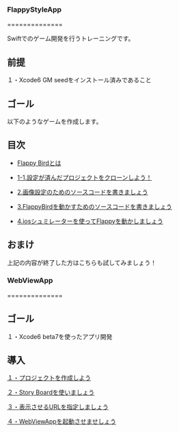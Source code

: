 ### FlappyStyleApp
==============

Swiftでのゲーム開発を行うトレーニングです。


## 前提
１・Xcode6 GM seedをインストール済みであること

## ゴール
以下のようなゲームを作成します。




## 目次
 * [Flappy Birdとは](https://github.com/g08m11/FlappyStyleApp/wiki/%EF%BC%91%E3%83%BB%E3%82%BD%E3%83%BC%E3%82%B9%E3%82%92%E8%90%BD%E3%81%A8%E3%81%97%E3%81%A6%E3%81%8D%E3%81%BE%E3%81%97%E3%82%87%E3%81%86)

  *  [1-1.設定が済んだプロジェクトをクローンしよう！]()


 * [2.画像設定のためのソースコードを書きましょう](https://github.com/g08m11/FlappyStyleApp/wiki/%EF%BC%92%E3%83%BB%E7%94%BB%E5%83%8F%E8%A8%AD%E5%AE%9A%E3%81%AE%E3%81%9F%E3%82%81%E3%81%AE%E3%82%BD%E3%83%BC%E3%82%B9%E3%82%B3%E3%83%BC%E3%83%89%E3%82%92%E6%9B%B8%E3%81%8D%E3%81%BE%E3%81%97%E3%82%87%E3%81%86)

 * [3.FlappyBirdを動かすためのソースコードを書きましょう](https://github.com/g08m11/FlappyStyleApp/wiki/%EF%BC%93%E3%83%BBFlappyBird%E3%82%92%E5%8B%95%E3%81%8B%E3%81%99%E3%81%9F%E3%82%81%E3%81%AE%E3%82%BD%E3%83%BC%E3%82%B9%E3%82%B3%E3%83%BC%E3%83%89%E3%82%92%E6%9B%B8%E3%81%8D%E3%81%BE%E3%81%97%E3%82%87%E3%81%86)

 * [4.iosシュミレーターを使ってFlappyを動かしましょう](https://github.com/g08m11/FlappyStyleApp/wiki/%EF%BC%94%E3%83%BBios%E3%82%B7%E3%83%A5%E3%83%9F%E3%83%AC%E3%83%BC%E3%82%BF%E3%83%BC%E3%82%92%E4%BD%BF%E3%81%A3%E3%81%A6Flappy%E3%82%92%E5%8B%95%E3%81%8B%E3%81%97%E3%81%BE%E3%81%97%E3%82%87%E3%81%86)


## おまけ
上記の内容が終了した方はこちらも試してみましょう！

### WebViewApp
==============

## ゴール
１・Xcode6 beta7を使ったアプリ開発

## 導入
[１・プロジェクトを作成しよう]()

[２・Story Boardを使いましょう]()

[３・表示させるURLを指定しましょう]()

[４・WebViewAppを起動させませしょう]()
